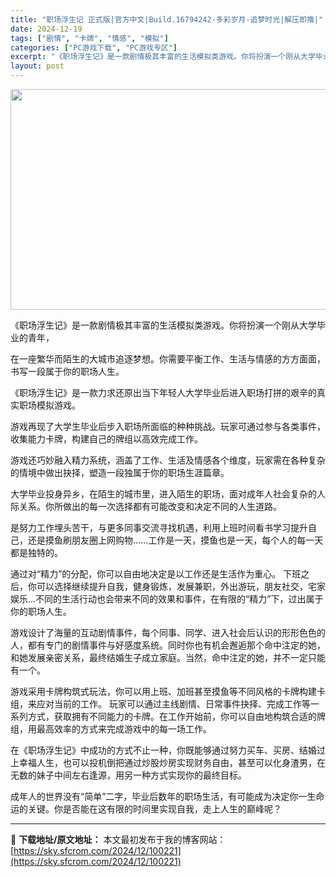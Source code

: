 ```yaml
---
title: "职场浮生记 正式版|官方中文|Build.16794242-多彩岁月-追梦时光|解压即撸|"
date: 2024-12-19
tags: ["剧情", "卡牌", "情感", "模拟"]
categories: ["PC游戏下载", "PC游戏专区"]
excerpt: "《职场浮生记》是一款剧情极其丰富的生活模拟类游戏。你将扮演一个刚从大学毕业的青年， 在一座繁华而陌生的大城市追逐梦想。你需要平衡工作、生活与情感的方方面面，书写一段属于你的职场人生。 《职场浮生记》是一款力求还原出当下年轻人大学毕业后进入职场打拼的艰辛的真实职场模拟游戏。 游戏再现了大学生毕业后步入&hellip;"
layout: post
---
```


<img class="aligncenter size-full wp-image-100212" src="https://sky.sfcrom.com/wp-content/uploads/2024/12/2024121907425429.webp" alt="" width="616" height="353" />

《职场浮生记》是一款剧情极其丰富的生活模拟类游戏。你将扮演一个刚从大学毕业的青年，

在一座繁华而陌生的大城市追逐梦想。你需要平衡工作、生活与情感的方方面面，书写一段属于你的职场人生。

《职场浮生记》是一款力求还原出当下年轻人大学毕业后进入职场打拼的艰辛的真实职场模拟游戏。

游戏再现了大学生毕业后步入职场所面临的种种挑战。玩家可通过参与各类事件，收集能力卡牌，构建自己的牌组以高效完成工作。

游戏还巧妙融入精力系统，涵盖了工作、生活及情感各个维度，玩家需在各种复杂的情境中做出抉择，塑造一段独属于你的职场生涯篇章。

大学毕业投身异乡，在陌生的城市里，进入陌生的职场，面对成年人社会复杂的人际关系。你所做出的每一次选择都有可能改变和决定不同的人生道路。

是努力工作埋头苦干，与更多同事交流寻找机遇，利用上班时间看书学习提升自己，还是摸鱼刷朋友圈上网购物……工作是一天，摸鱼也是一天，每个人的每一天都是独特的。

通过对“精力”的分配，你可以自由地决定是以工作还是生活作为重心。
下班之后，你可以选择继续提升自我，健身锻炼，发展兼职，外出游玩，朋友社交，宅家娱乐…不同的生活行动也会带来不同的效果和事件，在有限的“精力”下，过出属于你的职场人生。

游戏设计了海量的互动剧情事件，每个同事、同学、进入社会后认识的形形色色的人，都有专门的剧情事件与好感度系统。同时你也有机会邂逅那个命中注定的她，和她发展亲密关系，最终结婚生子成立家庭。当然，命中注定的她，并不一定只能有一个。

游戏采用卡牌构筑式玩法，你可以用上班、加班甚至摸鱼等不同风格的卡牌构建卡组，来应对当前的工作。
玩家可以通过主线剧情、日常事件抉择、完成工作等一系列方式，获取拥有不同能力的卡牌。在工作开始前，你可以自由地构筑合适的牌组，用最高效率的方式来完成游戏中的每一场工作。

在《职场浮生记》中成功的方式不止一种，你既能够通过努力买车、买房、结婚过上幸福人生，也可以投机倒把通过炒股炒房实现财务自由，甚至可以化身渣男，在无数的妹子中间左右逢源，用另一种方式实现你的最终目标。

成年人的世界没有“简单”二字，毕业后数年的职场生活，有可能成为决定你一生命运的关键。你是否能在这有限的时间里实现自我，走上人生的巅峰呢？

---
📖 **下载地址/原文地址：** 本文最初发布于我的博客网站：[https://sky.sfcrom.com/2024/12/100221](https://sky.sfcrom.com/2024/12/100221)
